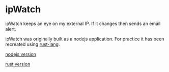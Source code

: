 # ipWatch

ipWatch keeps an eye on my external IP. If it changes then sends an email alert.

ipWatch was originally built as a nodejs application. For practice it has been recreated using [rust-lang](https://rust-lang.org).

[nodejs version](./nodejs/)

[rust version](./rust/)
